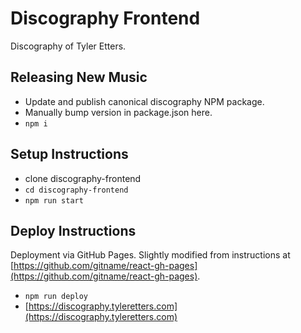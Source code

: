 # Discography Frontend

Discography of Tyler Etters.

## Releasing New Music

- Update and publish canonical discography NPM package.
- Manually bump version in package.json here.
- `npm i`

## Setup Instructions

- clone discography-frontend
- `cd discography-frontend`
- `npm run start`

## Deploy Instructions

Deployment via GitHub Pages. Slightly modified from instructions at [https://github.com/gitname/react-gh-pages](https://github.com/gitname/react-gh-pages).

- `npm run deploy`
- [https://discography.tyleretters.com](https://discography.tyleretters.com)
